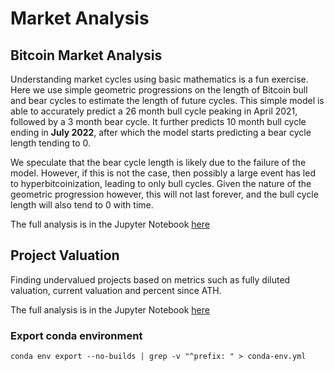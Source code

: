 # Market Analysis

## Bitcoin Market Analysis

Understanding market cycles using basic mathematics is a fun exercise. Here we use simple geometric progressions on the length of Bitcoin bull and bear 
cycles to estimate the length of future cycles. This simple model is able to accurately predict a 26 month bull cycle peaking in April 2021, followed 
by a 3 month bear cycle. It further predicts 10 month bull cycle ending in **July 2022**, after which the model starts predicting a bear cycle length tending to 0.

We speculate that the bear cycle length is likely due to the failure of the model. 
However, if this is not the case, then possibly a large event has led to hyperbitcoinization, leading to only bull cycles. 
Given the nature of the geometric progression however, this will not last forever, and the bull cycle length will also tend to 0 with time.

The full analysis is in the Jupyter Notebook [here](https://github.com/dineshpinto/market_analysis/blob/main/notebooks/BitcoinGeometricProgression.ipynb)

## Project Valuation
Finding undervalued projects based on metrics such as fully diluted valuation, current valuation and percent since ATH.

The full analysis is in the Jupyter Notebook [here](https://github.com/dineshpinto/market_analysis/blob/main/notebooks/ProjectValuation.ipynb)


### Export conda environment
```conda env export --no-builds | grep -v "^prefix: " > conda-env.yml```

